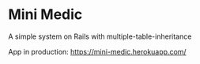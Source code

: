 # Mini Medic

A simple system on Rails with multiple-table-inheritance

App in production: https://mini-medic.herokuapp.com/
